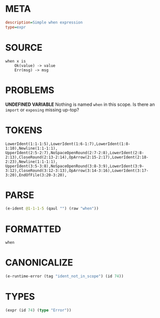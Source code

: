 # META
~~~ini
description=Simple when expression
type=expr
~~~
# SOURCE
~~~roc
when x is
    Ok(value) -> value
    Err(msg) -> msg
~~~
# PROBLEMS
**UNDEFINED VARIABLE**
Nothing is named `when` in this scope.
Is there an `import` or `exposing` missing up-top?

# TOKENS
~~~zig
LowerIdent(1:1-1:5),LowerIdent(1:6-1:7),LowerIdent(1:8-1:10),Newline(1:1-1:1),
UpperIdent(2:5-2:7),NoSpaceOpenRound(2:7-2:8),LowerIdent(2:8-2:13),CloseRound(2:13-2:14),OpArrow(2:15-2:17),LowerIdent(2:18-2:23),Newline(1:1-1:1),
UpperIdent(3:5-3:8),NoSpaceOpenRound(3:8-3:9),LowerIdent(3:9-3:12),CloseRound(3:12-3:13),OpArrow(3:14-3:16),LowerIdent(3:17-3:20),EndOfFile(3:20-3:20),
~~~
# PARSE
~~~clojure
(e-ident @1-1-1-5 (qaul "") (raw "when"))
~~~
# FORMATTED
~~~roc
when
~~~
# CANONICALIZE
~~~clojure
(e-runtime-error (tag "ident_not_in_scope") (id 74))
~~~
# TYPES
~~~clojure
(expr (id 74) (type "Error"))
~~~
